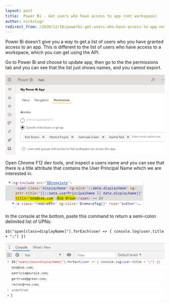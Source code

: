 ```yaml
---
layout: post
title:  Power Bi - Get users who have access to app (not workspace)
author: nickstugr
redirect_from: /2020/12/16/powerbi-get-users-who-have-access-to-app-not-workspace
---
```


Power Bi doesn't give you a way to get a list of users who you have granted access to an app. This is different to the list of users who have access to a workspace, which you _can_ get using the API.

Go to Power Bi and choose to update app, then go to the the permissions tab and you can see that the list just shows names, and you cannot export.

![app-permissions](/assets/posts/powerbi-app/app-permissions.png)

Open Chrome F12 dev tools, and inspect a users name and you can see that there is a title attribute that contains the User Principal Name which we are interested in.

![f12](/assets/posts/powerbi-app/f12.png)

In the console at the bottom, paste this command to return a semi-colon delimited list of UPNs:

```
$$("span[class=displayName]").forEach(user => { console.log(user.title + ";") })
```

![console](/assets/posts/powerbi-app/console.png)
